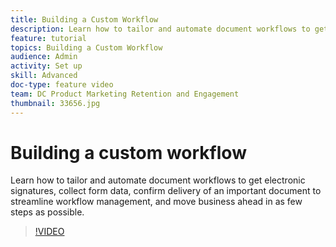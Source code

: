 ```yaml
---
title: Building a Custom Workflow
description: Learn how to tailor and automate document workflows to get electronic signatures and collect form data
feature: tutorial
topics: Building a Custom Workflow
audience: Admin
activity: Set up
skill: Advanced
doc-type: feature video
team: DC Product Marketing Retention and Engagement
thumbnail: 33656.jpg
---
```


# Building a custom workflow

Learn how to tailor and automate document workflows to get electronic signatures, collect form data, confirm delivery of an important document to streamline workflow management, and move business ahead in as few steps as possible.

>[!VIDEO](https://video.tv.adobe.com/v/33656?hidetitle=true)